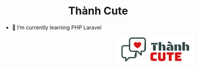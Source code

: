 

   <center><h1><b>Thành Cute</b></h1></center>
  
- 🌱 I’m currently learning PHP Laravel

<img src="/logo.png" align="right" alt="Logo"></img>


<!--
**thanhdzaz/thanhdzaz** is a ✨ _special_ ✨ repository because its `README.md` (this file) appears on your GitHub profile.

Here are some ideas to get you started:

- 🔭 I’m currently working on ...
- 🌱 I’m currently learning ...
- 👯 I’m looking to collaborate on ...
- 🤔 I’m looking for help with ...
- 💬 Ask me about ...
- 📫 How to reach me: ...
- 😄 Pronouns: ...
- ⚡ Fun fact: ...
-->
